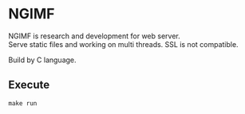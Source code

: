 # NGIMF
NGIMF is research and development for web server.<br>
Serve static files and working on multi threads. SSL is not compatible.

Build by C language.

## Execute
```
make run
```
